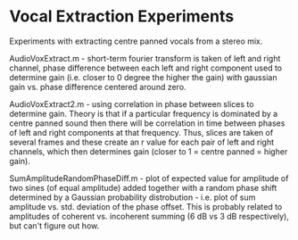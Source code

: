 # Vocal Extraction Experiments
Experiments with extracting centre panned vocals from a stereo mix.

AudioVoxExtract.m - short-term fourier transform is taken of left and right channel, phase difference between each left and right component used to determine gain (i.e. closer to 0 degree the higher the gain) with gaussian gain vs. phase difference centered around zero.

AudioVoxExtract2.m - using correlation in phase between slices to determine gain. Theory is that if a particular frequency is dominated by a centre panned sound then there will be correlation in time between phases of left and right components at that frequency. Thus, slices are taken of several frames and these create an r value for each pair of left and right channels, which then determines gain (closer to 1 = centre panned = higher gain).

SumAmplitudeRandomPhaseDiff.m - plot of expected value for amplitude of two sines (of equal amplitude) added together with a random phase shift determined by a Gaussian probability distrobution - i.e. plot of sum amplitude vs. std. deviation of the phase offset. This is probably related to amplitudes of coherent vs. incoherent summing (6 dB vs 3 dB respectively), but can't figure out how.
